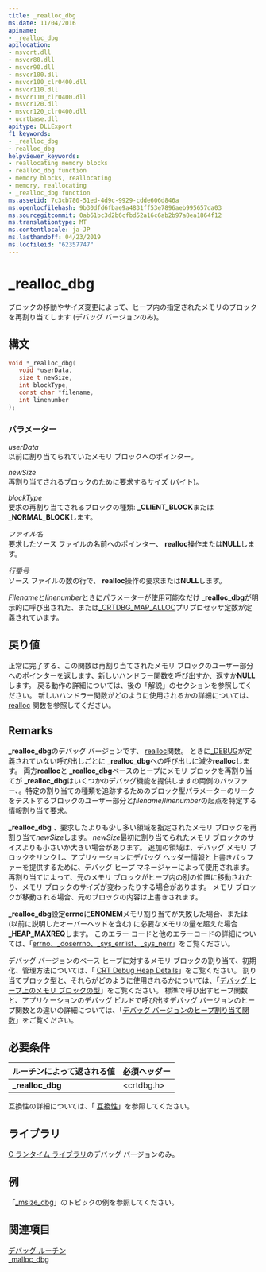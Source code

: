 ```yaml
---
title: _realloc_dbg
ms.date: 11/04/2016
apiname:
- _realloc_dbg
apilocation:
- msvcrt.dll
- msvcr80.dll
- msvcr90.dll
- msvcr100.dll
- msvcr100_clr0400.dll
- msvcr110.dll
- msvcr110_clr0400.dll
- msvcr120.dll
- msvcr120_clr0400.dll
- ucrtbase.dll
apitype: DLLExport
f1_keywords:
- _realloc_dbg
- realloc_dbg
helpviewer_keywords:
- reallocating memory blocks
- realloc_dbg function
- memory blocks, reallocating
- memory, reallocating
- _realloc_dbg function
ms.assetid: 7c3cb780-51ed-4d9c-9929-cdde606d846a
ms.openlocfilehash: 9b30dfd6fbae9a4831ff53e7896aeb995657da03
ms.sourcegitcommit: 0ab61bc3d2b6cfbd52a16c6ab2b97a8ea1864f12
ms.translationtype: MT
ms.contentlocale: ja-JP
ms.lasthandoff: 04/23/2019
ms.locfileid: "62357747"
---
```

# <a name="reallocdbg"></a>_realloc_dbg

ブロックの移動やサイズ変更によって、ヒープ内の指定されたメモリのブロックを再割り当てします (デバッグ バージョンのみ)。

## <a name="syntax"></a>構文

```C
void *_realloc_dbg(
   void *userData,
   size_t newSize,
   int blockType,
   const char *filename,
   int linenumber
);
```

### <a name="parameters"></a>パラメーター

*userData*<br/>
以前に割り当てられていたメモリ ブロックへのポインター。

*newSize*<br/>
再割り当てされるブロックのために要求するサイズ (バイト)。

*blockType*<br/>
要求の再割り当てされるブロックの種類: **_CLIENT_BLOCK**または **_NORMAL_BLOCK**します。

*ファイル名*<br/>
要求したソース ファイルの名前へのポインター、 **realloc**操作または**NULL**します。

*行番号*<br/>
ソース ファイルの数の行で、 **realloc**操作の要求または**NULL**します。

*Filename*と*linenumber*ときにパラメーターが使用可能なだけ **_realloc_dbg**が明示的に呼び出された、または[_CRTDBG_MAP_ALLOC](../../c-runtime-library/crtdbg-map-alloc.md)プリプロセッサ定数が定義されています。

## <a name="return-value"></a>戻り値

正常に完了する、この関数は再割り当てされたメモリ ブロックのユーザー部分へのポインターを返します、新しいハンドラー関数を呼び出すか、返すか**NULL**します。 戻る動作の詳細については、後の「解説」のセクションを参照してください。 新しいハンドラー関数がどのように使用されるかの詳細については、[realloc](realloc.md) 関数を参照してください。

## <a name="remarks"></a>Remarks

**_realloc_dbg**のデバッグ バージョンです、 [realloc](realloc.md)関数。 ときに[_DEBUG](../../c-runtime-library/debug.md)が定義されていない呼び出しごとに **_realloc_dbg**への呼び出しに減少**realloc**します。 両方**realloc**と **_realloc_dbg**ベースのヒープにメモリ ブロックを再割り当てが **_realloc_dbg**はいくつかのデバッグ機能を提供しますの両側のバッファー、。特定の割り当ての種類を追跡するためのブロック型パラメーターのリークをテストするブロックのユーザー部分と*filename*/*linenumber*の起点を特定する情報割り当て要求。

**_realloc_dbg** 、要求したよりも少し多い領域を指定されたメモリ ブロックを再割り当て*newSize*します。 *newSize*最初に割り当てられたメモリ ブロックのサイズよりも小さいか大きい場合があります。 追加の領域は、デバッグ メモリ ブロックをリンクし、アプリケーションにデバッグ ヘッダー情報と上書きバッファーを提供するために、デバッグ ヒープ マネージャーによって使用されます。 再割り当てによって、元のメモリ ブロックがヒープ内の別の位置に移動されたり、メモリ ブロックのサイズが変わったりする場合があります。 メモリ ブロックが移動される場合、元のブロックの内容は上書きされます。

**_realloc_dbg**設定**errno**に**ENOMEM**メモリ割り当てが失敗した場合、または (以前に説明したオーバーヘッドを含む) に必要なメモリの量を超えた場合 **_HEAP_MAXREQ**します。 このエラー コードと他のエラーコードの詳細については、「[errno、_doserrno、_sys_errlist、_sys_nerr](../../c-runtime-library/errno-doserrno-sys-errlist-and-sys-nerr.md)」をご覧ください。

デバッグ バージョンのベース ヒープに対するメモリ ブロックの割り当て、初期化、管理方法については、「 [CRT Debug Heap Details](/visualstudio/debugger/crt-debug-heap-details)」をご覧ください。 割り当てブロック型と、それらがどのように使用されるかについては、「[デバッグ ヒープ上のメモリ ブロックの型](/visualstudio/debugger/crt-debug-heap-details)」をご覧ください。 標準で呼び出すヒープ関数と、アプリケーションのデバッグ ビルドで呼び出すデバッグ バージョンのヒープ関数との違いの詳細については、「[デバッグ バージョンのヒープ割り当て関数](/visualstudio/debugger/debug-versions-of-heap-allocation-functions)」をご覧ください。

## <a name="requirements"></a>必要条件

|ルーチンによって返される値|必須ヘッダー|
|-------------|---------------------|
|**_realloc_dbg**|\<crtdbg.h>|

互換性の詳細については、「 [互換性](../../c-runtime-library/compatibility.md)」を参照してください。

## <a name="libraries"></a>ライブラリ

[C ランタイム ライブラリ](../../c-runtime-library/crt-library-features.md)のデバッグ バージョンのみ。

## <a name="example"></a>例

「[_msize_dbg](msize-dbg.md)」のトピックの例を参照してください。

## <a name="see-also"></a>関連項目

[デバッグ ルーチン](../../c-runtime-library/debug-routines.md)<br/>
[_malloc_dbg](malloc-dbg.md)<br/>
